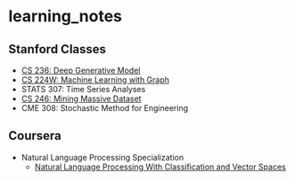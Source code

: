# learning_notes

## Stanford Classes
- [CS 236: Deep Generative Model](https://deepgenerativemodels.github.io/)
- [CS 224W: Machine Learning with Graph](http://web.stanford.edu/class/cs224w/)
- STATS 307: Time Series Analyses 
- [CS 246: Mining Massive Dataset](https://web.stanford.edu/class/cs246/)
- CME 308: Stochastic Method for Engineering

## Coursera 
- Natural Language Processing Specialization
  - [Natural Language Processing With Classification and Vector Spaces](https://www.coursera.org/learn/classification-vector-spaces-in-nlp/home/week/1)
